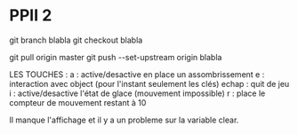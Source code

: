 # PPII 2


git branch blabla
git checkout blabla

git pull origin master
git push --set-upstream origin blabla

LES TOUCHES :
    a : active/desactive en place un assombrissement
    e : interaction avec object (pour l'instant seulement les clés)
    echap : quit de jeu
    i : active/desactive l'état de glace (mouvement impossible)
    r : place le compteur de mouvement restant à 10

Il manque l'affichage et il y a un probleme sur la variable clear.